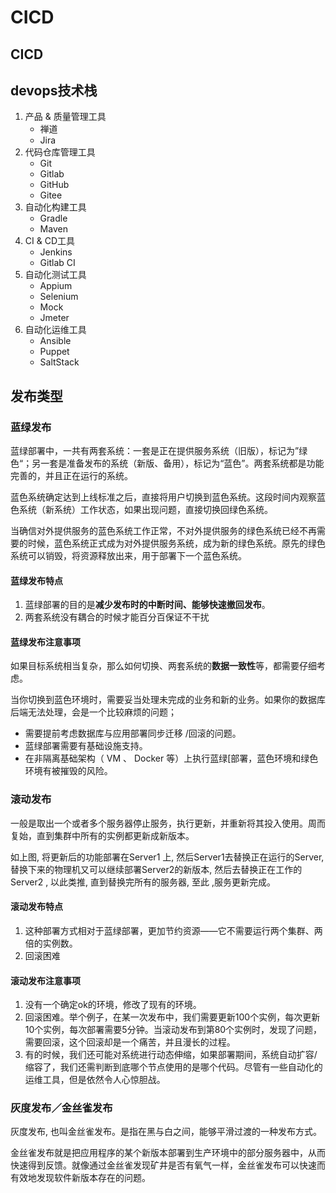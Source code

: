 # CICD

## CICD



## devops技术栈

1. 产品 & 质量管理工具
   - 禅道
   - Jira
2. 代码仓库管理工具
   - Git
   - Gitlab
   - GitHub
   - Gitee
3. 自动化构建工具
   - Gradle
   - Maven
4. CI & CD工具
   - Jenkins
   - Gitlab CI
5. 自动化测试工具
   - Appium
   - Selenium
   - Mock
   - Jmeter
6. 自动化运维工具
   - Ansible
   - Puppet
   - SaltStack

## 发布类型

### 蓝绿发布

蓝绿部署中，一共有两套系统：一套是正在提供服务系统（旧版），标记为”绿色“；另一套是准备发布的系统（新版、备用），标记为“蓝色”。两套系统都是功能完善的，并且正在运行的系统。

蓝色系统确定达到上线标准之后，直接将用户切换到蓝色系统。这段时间内观察蓝色系统（新系统）工作状态，如果出现问题，直接切换回绿色系统。

当确信对外提供服务的蓝色系统工作正常，不对外提供服务的绿色系统已经不再需要的时候，蓝色系统正式成为对外提供服务系统，成为新的绿色系统。原先的绿色系统可以销毁，将资源释放出来，用于部署下一个蓝色系统。

#### 蓝绿发布特点

1. 蓝绿部署的目的是**减少发布时的中断时间、能够快速撤回发布**。
2. 两套系统没有耦合的时候才能百分百保证不干扰

#### 蓝绿发布注意事项

如果目标系统相当复杂，那么如何切换、两套系统的**数据一致性**等，都需要仔细考虑。

当你切换到蓝色环境时，需要妥当处理未完成的业务和新的业务。如果你的数据库后端无法处理，会是一个比较麻烦的问题；

- 需要提前考虑数据库与应用部署同步迁移 /回滚的问题。
- 蓝绿部署需要有基础设施支持。
- 在非隔离基础架构（ VM 、 Docker 等）上执行蓝绿[部署，蓝色环境和绿色环境有被摧毁的风险。

### 滚动发布

一般是取出一个或者多个服务器停止服务，执行更新，并重新将其投入使用。周而复始，直到集群中所有的实例都更新成新版本。

如上图, 将更新后的功能部署在Server1 上, 然后Server1去替换正在运行的Server, 替换下来的物理机又可以继续部署Server2的新版本, 然后去替换正在工作的Server2 , 以此类推, 直到替换完所有的服务器, 至此 ,服务更新完成。

#### 滚动发布特点

1. 这种部署方式相对于蓝绿部署，更加节约资源——它不需要运行两个集群、两倍的实例数。
2. 回滚困难

#### 滚动发布注意事项

1. 没有一个确定ok的环境，修改了现有的环境。
3. 回滚困难。举个例子，在某一次发布中，我们需要更新100个实例，每次更新10个实例，每次部署需要5分钟。当滚动发布到第80个实例时，发现了问题，需要回滚，这个回滚却是一个痛苦，并且漫长的过程。
3. 有的时候，我们还可能对系统进行动态伸缩，如果部署期间，系统自动扩容/缩容了，我们还需判断到底哪个节点使用的是哪个代码。尽管有一些自动化的运维工具，但是依然令人心惊胆战。

### 灰度发布／金丝雀发布

灰度发布, 也叫金丝雀发布。是指在黑与白之间，能够平滑过渡的一种发布方式。

金丝雀发布就是把应用程序的某个新版本部署到生产环境中的部分服务器中，从而快速得到反馈。就像通过金丝雀发现矿井是否有氧气一样，金丝雀发布可以快速而有效地发现软件新版本存在的问题。